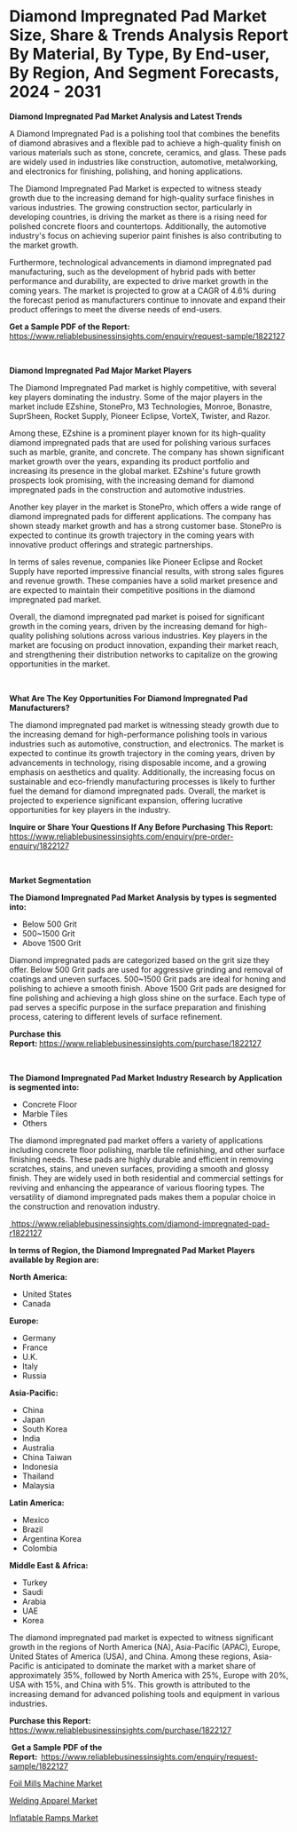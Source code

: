 <p><h1>Diamond Impregnated Pad Market Size, Share & Trends Analysis Report By Material, By Type, By End-user, By Region, And Segment Forecasts, 2024 - 2031</h1></p><p><strong>Diamond Impregnated Pad Market Analysis and Latest Trends</strong></p>
<p><p>A Diamond Impregnated Pad is a polishing tool that combines the benefits of diamond abrasives and a flexible pad to achieve a high-quality finish on various materials such as stone, concrete, ceramics, and glass. These pads are widely used in industries like construction, automotive, metalworking, and electronics for finishing, polishing, and honing applications.</p><p>The Diamond Impregnated Pad Market is expected to witness steady growth due to the increasing demand for high-quality surface finishes in various industries. The growing construction sector, particularly in developing countries, is driving the market as there is a rising need for polished concrete floors and countertops. Additionally, the automotive industry's focus on achieving superior paint finishes is also contributing to the market growth.</p><p>Furthermore, technological advancements in diamond impregnated pad manufacturing, such as the development of hybrid pads with better performance and durability, are expected to drive market growth in the coming years. The market is projected to grow at a CAGR of 4.6% during the forecast period as manufacturers continue to innovate and expand their product offerings to meet the diverse needs of end-users.</p></p>
<p><strong>Get a Sample PDF of the Report:&nbsp;</strong> <a href="https://www.reliablebusinessinsights.com/enquiry/request-sample/1822127">https://www.reliablebusinessinsights.com/enquiry/request-sample/1822127</a></p>
<p>&nbsp;</p>
<p><strong>Diamond Impregnated Pad Major Market Players</strong></p>
<p><p>The Diamond Impregnated Pad market is highly competitive, with several key players dominating the industry. Some of the major players in the market include EZshine, StonePro, M3 Technologies, Monroe, Bonastre, SuprSheen, Rocket Supply, Pioneer Eclipse, VorteX, Twister, and Razor.</p><p>Among these, EZshine is a prominent player known for its high-quality diamond impregnated pads that are used for polishing various surfaces such as marble, granite, and concrete. The company has shown significant market growth over the years, expanding its product portfolio and increasing its presence in the global market. EZshine's future growth prospects look promising, with the increasing demand for diamond impregnated pads in the construction and automotive industries.</p><p>Another key player in the market is StonePro, which offers a wide range of diamond impregnated pads for different applications. The company has shown steady market growth and has a strong customer base. StonePro is expected to continue its growth trajectory in the coming years with innovative product offerings and strategic partnerships.</p><p>In terms of sales revenue, companies like Pioneer Eclipse and Rocket Supply have reported impressive financial results, with strong sales figures and revenue growth. These companies have a solid market presence and are expected to maintain their competitive positions in the diamond impregnated pad market.</p><p>Overall, the diamond impregnated pad market is poised for significant growth in the coming years, driven by the increasing demand for high-quality polishing solutions across various industries. Key players in the market are focusing on product innovation, expanding their market reach, and strengthening their distribution networks to capitalize on the growing opportunities in the market.</p></p>
<p>&nbsp;</p>
<p><strong>What Are The Key Opportunities For Diamond Impregnated Pad Manufacturers?</strong></p>
<p><p>The diamond impregnated pad market is witnessing steady growth due to the increasing demand for high-performance polishing tools in various industries such as automotive, construction, and electronics. The market is expected to continue its growth trajectory in the coming years, driven by advancements in technology, rising disposable income, and a growing emphasis on aesthetics and quality. Additionally, the increasing focus on sustainable and eco-friendly manufacturing processes is likely to further fuel the demand for diamond impregnated pads. Overall, the market is projected to experience significant expansion, offering lucrative opportunities for key players in the industry.</p></p>
<p><strong>Inquire or Share Your Questions If Any Before Purchasing This Report:</strong> <a href="https://www.reliablebusinessinsights.com/enquiry/pre-order-enquiry/1822127">https://www.reliablebusinessinsights.com/enquiry/pre-order-enquiry/1822127</a></p>
<p>&nbsp;</p>
<p><strong>Market Segmentation</strong></p>
<p><strong>The Diamond Impregnated Pad Market Analysis by types is segmented into:</strong></p>
<p><ul><li>Below 500 Grit</li><li>500~1500 Grit</li><li>Above 1500 Grit</li></ul></p>
<p><p>Diamond impregnated pads are categorized based on the grit size they offer. Below 500 Grit pads are used for aggressive grinding and removal of coatings and uneven surfaces. 500~1500 Grit pads are ideal for honing and polishing to achieve a smooth finish. Above 1500 Grit pads are designed for fine polishing and achieving a high gloss shine on the surface. Each type of pad serves a specific purpose in the surface preparation and finishing process, catering to different levels of surface refinement.</p></p>
<p><strong>Purchase this Report:&nbsp;</strong><a href="https://www.reliablebusinessinsights.com/purchase/1822127">https://www.reliablebusinessinsights.com/purchase/1822127</a></p>
<p>&nbsp;</p>
<p><strong>The Diamond Impregnated Pad Market Industry Research by Application is segmented into:</strong></p>
<p><ul><li>Concrete Floor</li><li>Marble Tiles</li><li>Others</li></ul></p>
<p><p>The diamond impregnated pad market offers a variety of applications including concrete floor polishing, marble tile refinishing, and other surface finishing needs. These pads are highly durable and efficient in removing scratches, stains, and uneven surfaces, providing a smooth and glossy finish. They are widely used in both residential and commercial settings for reviving and enhancing the appearance of various flooring types. The versatility of diamond impregnated pads makes them a popular choice in the construction and renovation industry.</p></p>
<p><a href="https://www.reliablebusinessinsights.com/diamond-impregnated-pad-r1822127">&nbsp;https://www.reliablebusinessinsights.com/diamond-impregnated-pad-r1822127</a></p>
<p><strong>In terms of Region, the Diamond Impregnated Pad Market Players available by Region are:</strong></p>
<p>
    <p> <strong> North America: </strong>
        <ul>
            <li>United States</li>
            <li>Canada</li>
        </ul>
        </p> 
    <p> <strong> Europe: </strong>
        <ul>
            <li>Germany</li>
            <li>France</li>
            <li>U.K.</li>
            <li>Italy</li>
            <li>Russia</li>
        </ul>
        </p> 
    <p> <strong> Asia-Pacific: </strong>
        <ul>
            <li>China</li>
            <li>Japan</li>
            <li>South Korea</li>
            <li>India</li>
            <li>Australia</li>
            <li>China Taiwan</li>
            <li>Indonesia</li>
            <li>Thailand</li>
            <li>Malaysia</li>
        </ul>
        </p> 
    <p> <strong> Latin America: </strong>
        <ul>
            <li>Mexico</li>
            <li>Brazil</li>
            <li>Argentina Korea</li>
            <li>Colombia</li>
        </ul>
        </p> 
    <p> <strong> Middle East & Africa: </strong>
        <ul>
            <li>Turkey</li>
            <li>Saudi</li>
            <li>Arabia</li>
            <li>UAE</li>
            <li>Korea</li>
        </ul>
    </p>
    </p>
<p><p>The diamond impregnated pad market is expected to witness significant growth in the regions of North America (NA), Asia-Pacific (APAC), Europe, United States of America (USA), and China. Among these regions, Asia-Pacific is anticipated to dominate the market with a market share of approximately 35%, followed by North America with 25%, Europe with 20%, USA with 15%, and China with 5%. This growth is attributed to the increasing demand for advanced polishing tools and equipment in various industries.</p></p>
<p><strong>Purchase this Report: </strong><a href="https://www.reliablebusinessinsights.com/purchase/1822127">https://www.reliablebusinessinsights.com/purchase/1822127</a></p>
<p>&nbsp;<strong>Get a Sample PDF of the Report:&nbsp;&nbsp;</strong><a href="https://www.reliablebusinessinsights.com/enquiry/request-sample/1822127">https://www.reliablebusinessinsights.com/enquiry/request-sample/1822127</a></p>
<p><strong></strong></p>
<p><p><a href="https://view.publitas.com/reportprime-1/global-foil-mills-machine-market-status-2024-2031-and-forecast-by-region-product-end-use/">Foil Mills Machine Market</a></p><p><a href="https://github.com/juancolorado15/Market-Research-Report-List-3/blob/main/welding-apparel-market.md">Welding Apparel Market</a></p><p><a href="https://github.com/dx0328/Market-Research-Report-List-3/blob/main/inflatable-ramps-market.md">Inflatable Ramps Market</a></p></p>